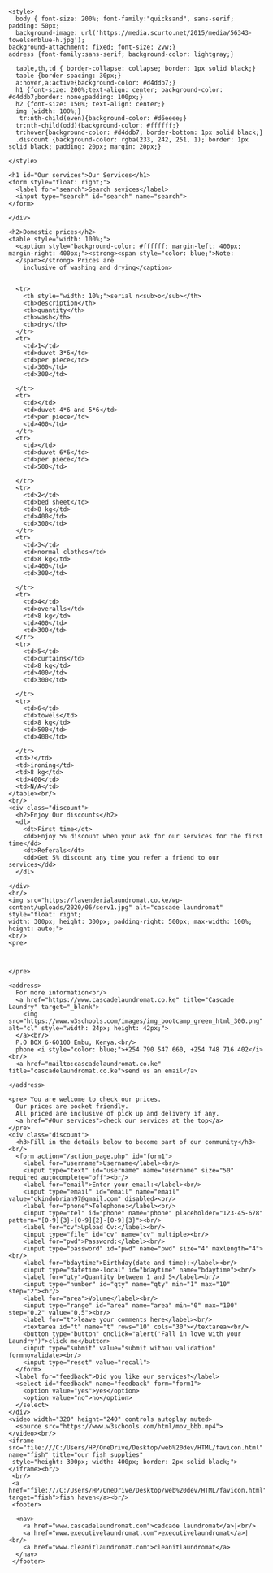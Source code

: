 <!DOCTYPE html>
<html lang="en">
  <head>
    <title>Cascade Laundry</title>
    <meta charset="UTF-8">
    <meta name="description" content="Phoenix technologies">
    <meta name="author" content="OKINDO BRIAN">
    <meta http-equiv="refresh" content="30">
    <meta name="viewport" content="width=device-width,initial-scale=1.0">

    
    <style>
      body { font-size: 200%; font-family:"quicksand", sans-serif; padding: 50px; 
      background-image: url('https://media.scurto.net/2015/media/56343-towelsonblue-h.jpg'); 
    background-attachment: fixed; font-size: 2vw;}
    address {font-family:sans-serif; background-color: lightgray;}
     
      table,th,td { border-collapse: collapse; border: 1px solid black;}
      table {border-spacing: 30px;}
      a:hover,a:active{background-color: #d4ddb7;}
      h1 {font-size: 200%;text-align: center; background-color: #d4ddb7;border: none;padding: 100px;}
      h2 {font-size: 150%; text-align: center;}
      img {width: 100%;}
       tr:nth-child(even){background-color: #d6eeee;}
      tr:nth-child(odd){background-color: #ffffff;}
      tr:hover{background-color: #d4ddb7; border-bottom: 1px solid black;}
      .discount {background-color: rgba(233, 242, 251, 1); border: 1px solid black; padding: 20px; margin: 20px;}
     
    </style>
  </head>
  <body>
    <div>

    <h1 id="Our services">Our Services</h1>
    <form style="float: right;">
      <label for="search">Search sevices</label>
      <input type="search" id="search" name="search">
    </form>

    </div>

    <h2>Domestic prices</h2>
    <table style="width: 100%;">
      <caption style="background-color: #ffffff; margin-left: 400px; margin-right: 400px;"><strong><span style="color: blue;">Note:
      </span></strong> Prices are 
        inclusive of washing and drying</caption>
        
    
      <tr>
        <th style="width: 10%;">serial n<sub>o</sub></th>
        <th>description</th>
        <th>quantity</th>
        <th>wash</th>
        <th>dry</th>
      </tr>
      <tr>
        <td>1</td>
        <td>duvet 3*6</td>
        <td>per piece</td>
        <td>300</td>
        <td>300</td>

      </tr>
      <tr>
        <td></td>
        <td>duvet 4*6 and 5*6</td>
        <td>per piece</td>
        <td>400</td>
      </tr>
      <tr>
        <td></td>
        <td>duvet 6*6</td>
        <td>per piece</td>
        <td>500</td>

      </tr>
      <tr>
        <td>2</td>
        <td>bed sheet</td>
        <td>8 kg</td>
        <td>400</td>
        <td>300</td>
      </tr>
      <tr>
        <td>3</td>
        <td>normal clothes</td>
        <td>8 kg</td>
        <td>400</td>
        <td>300</td>

      </tr>
      <tr>
        <td>4</td>
        <td>overalls</td>
        <td>8 kg</td>
        <td>400</td>
        <td>300</td>
      </tr>
      <tr>
        <td>5</td>
        <td>curtains</td>
        <td>8 kg</td>
        <td>400</td>
        <td>300</td>

      </tr>
      <tr>
        <td>6</td>
        <td>towels</td>
        <td>8 kg</td>
        <td>500</td>
        <td>400</td>

      </tr>
      <td>7</td>
      <td>ironing</td>
      <td>8 kg</td>
      <td>400</td>
      <td>N/A</td>
    </table><br/>
    <br/>
    <div class="discount">
      <h2>Enjoy Our discounts</h2>
      <dl>
        <dt>First time</dt>
        <dd>Enjoy 5% discount when your ask for our services for the first time</dd>
        <dt>Referals</dt>
        <dd>Get 5% discount any time you refer a friend to our services</dd>
      </dl>

    </div>
    <br/>
    <img src="https://lavenderialaundromat.co.ke/wp-content/uploads/2020/06/serv1.jpg" alt="cascade laundromat" style="float: right; 
    width: 300px; height: 300px; padding-right: 500px; max-width: 100%; height: auto;">
    <br/>
    <pre>



    </pre>

    <address>
      For more information<br/>
      <a href="https://www.cascadelaundromat.co.ke" title="Cascade Laundry" target="_blank">
        <img src="https://www.w3schools.com/images/img_bootcamp_green_html_300.png" alt="cl" style="width: 24px; height: 42px;">
      </a><br/>
      P.O BOX 6-60100 Embu, Kenya.<br/>
      phone <i style="color: blue;">+254 790 547 660, +254 748 716 402</i><br/>
      <a href="mailto:cascadelaundromat.co.ke" title="cascadelaundromat.co.ke">send us an email</a>
      
    </address>
    
    <pre> You are welcome to check our prices.
      Our prices are pocket friendly.
      All priced are inclusive of pick up and delivery if any.
      <a href="#Our services">check our services at the top</a>
    </pre>
    <div class="discount">
      <h3>Fill in the details below to become part of our community</h3><br/>
      <form action="/action_page.php" id="form1">
        <label for="username">Username</label><br/>
        <input type="text" id="username" name="username" size="50" required autocomplete="off"><br/>
        <label for="email">Enter your email:</label><br/>
        <input type="email" id="email" name="email" value="okindobrian97@gmail.com" disabled><br/>
        <label for="phone">Telephone:</label><br/>
        <input type="tel" id="phone" name="phone" placeholder="123-45-678" pattern="[0-9]{3}-[0-9]{2}-[0-9]{3}"><br/>
        <label for="cv">Upload Cv:</label><br/>
        <input type="file" id="cv" name="cv" multiple><br/>
        <label for="pwd">Password:</label><br/>
        <input type="password" id="pwd" name="pwd" size="4" maxlength="4"><br/>
        <label for="bdaytime">Birthday(date and time):</label><br/>
        <input type="datetime-local" id="bdaytime" name="bdaytime"><br/>
        <label for="qty">Quantity between 1 and 5</label><br/>
        <input type="number" id="qty" name="qty" min="1" max="10" step="2"><br/>
        <label for="area">Volume</label><br/>
        <input type="range" id="area" name="area" min="0" max="100" step="0.2" value="0.5"><br/>
        <label for="t">leave your comments here</label><br/>
        <textarea id="t" name="t" rows="10" cols="30"></textarea><br/>
        <button type="button" onclick="alert('Fall in love with your Laundry')">click me</button>
        <input type="submit" value="submit withou validation" formnovalidate><br/>
        <input type="reset" value="recall">
      </form>
      <label for="feedback">Did you like our services?</label>
      <select id="feedback" name="feedback" form="form1">
        <option value="yes">yes</option>
        <option value="no">no</option>
      </select>
    </div>
    <video width="320" height="240" controls autoplay muted>
      <source src="https://www.w3schools.com/html/mov_bbb.mp4">
    </video><br/>
    <iframe src="file:///C:/Users/HP/OneDrive/Desktop/web%20dev/HTML/favicon.html"  name="fish" title="our fish supplies"
     style="height: 300px; width: 400px; border: 2px solid black;"></iframe><br/>
     <br/>
     <a href="file:///C:/Users/HP/OneDrive/Desktop/web%20dev/HTML/favicon.html" target="fish">fish haven</a><br/>
     <footer>

      <nav>
        <a href="www.cascadelaundromat.com">cadcade laundromat</a>|<br/>
        <a href="www.executivelaundromat.com">executivelaundromat</a>|<br/>
        <a href="www.cleanitlaundromat.com">cleanitlaundromat</a>
      </nav>
     </footer>
  </body>
</html>
